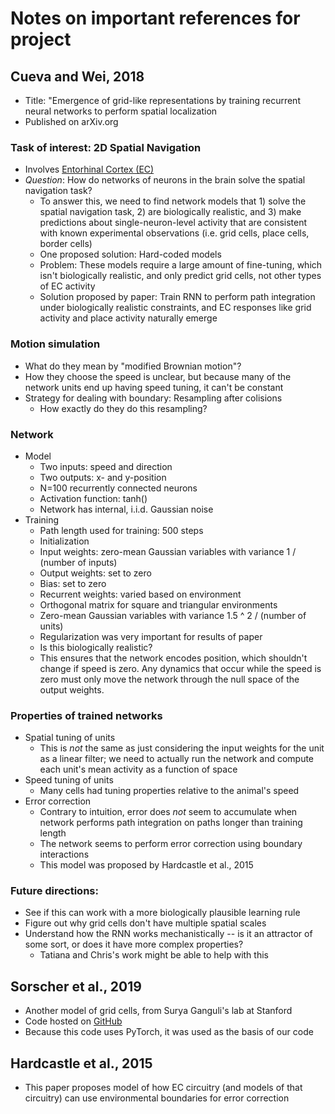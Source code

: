 # Notes on important references for project


## Cueva and Wei, 2018
    
- Title: "Emergence of grid-like representations by training recurrent neural networks to perform spatial localization
- Published on arXiv.org

### Task of interest: 2D Spatial Navigation
		
- Involves [Entorhinal Cortex (EC)](https://en.wikipedia.org/wiki/Entorhinal_cortex)
- _Question_: How do networks of neurons in the brain solve the spatial navigation task?
    - To answer this, we need to find network models that 1) solve the spatial navigation task, 2) are biologically realistic, and 3) make predictions about single-neuron-level activity that are consistent with known experimental observations (i.e. grid cells, place cells, border cells)
	- One proposed solution: Hard-coded models
	- Problem: These models require a large amount of fine-tuning, which isn't biologically realistic, and only predict grid cells, not other types of EC activity
	- Solution proposed by paper: Train RNN to perform path integration under biologically realistic constraints, and EC responses like grid activity and place activity naturally emerge

### Motion simulation

- What do they mean by "modified Brownian motion"?
- How they choose the speed is unclear, but because many of the network units end up having speed tuning, it can't be constant
- Strategy for dealing with boundary: Resampling after colisions
	- How exactly do they do this resampling?

### Network

- Model
	- Two inputs: speed and direction
	- Two outputs: x- and y-position
	- N=100 recurrently connected neurons
	- Activation function: tanh()
	- Network has internal, i.i.d. Gaussian noise
- Training
	- Path length used for training: 500 steps
	- Initialization
	- Input weights: zero-mean Gaussian variables with variance 1 / (number of inputs)
	- Output weights: set to zero
	- Bias: set to zero
	- Recurrent weights: varied based on environment
	- Orthogonal matrix for square and triangular environments
	- Zero-mean Gaussian variables with variance 1.5 ^ 2  / (number of units)
	- Regularization was very important for results of paper
	- Is this biologically realistic?
	- This ensures that the network encodes position, which shouldn't change if speed is zero. Any dynamics that occur while the speed is zero must only move the network through the null space of the output weights.

### Properties of trained networks

- Spatial tuning of units
	- This is _not_ the same as just considering the input weights for the unit as a linear filter; we need to actually run the network and compute each unit's mean activity as a function of space
- Speed tuning of units
	- Many cells had tuning properties relative to the animal's speed
- Error correction 
	- Contrary to intuition, error does _not_ seem to accumulate when network performs path integration on paths longer than training length
	- The network seems to perform error correction using boundary interactions
	- This model was proposed by Hardcastle et al., 2015
	
### Future directions:

- See if this can work with a more biologically plausible learning rule
- Figure out why grid cells don't have multiple spatial scales
- Understand how the RNN works mechanistically -- is it an attractor of some sort, or does it have more complex properties?
	- Tatiana and Chris's work might be able to help with this


## Sorscher et al., 2019

- Another model of grid cells, from Surya Ganguli's lab at Stanford
- Code hosted on [GitHub](https://github.com/ganguli-lab/grid-pattern-formation)
- Because this code uses PyTorch, it was used as the basis of our code


## Hardcastle et al., 2015

- This paper proposes model of how EC circuitry (and models of that circuitry) can use environmental boundaries for error correction
